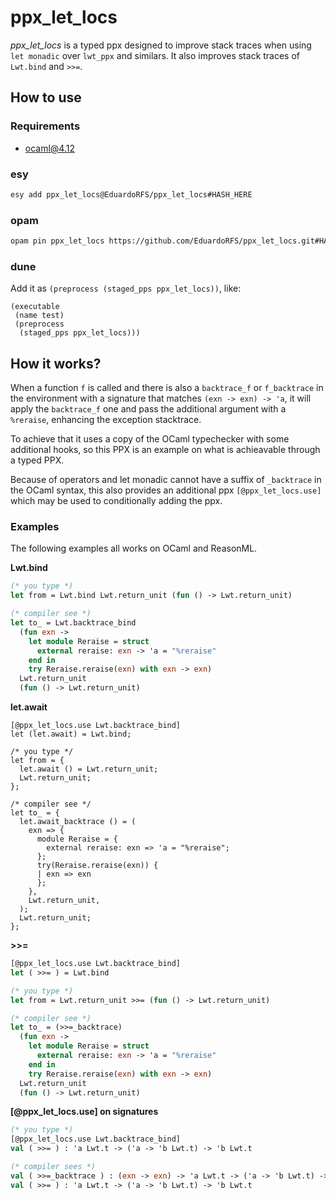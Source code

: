 # ppx_let_locs

_ppx_let_locs_ is a typed ppx designed to improve stack traces when using `let monadic` over `lwt_ppx` and similars. It also improves stack traces of `Lwt.bind` and `>>=`.

## How to use

### Requirements

- ocaml@4.12

### esy

```sh
esy add ppx_let_locs@EduardoRFS/ppx_let_locs#HASH_HERE
```

### opam

```sh
opam pin ppx_let_locs https://github.com/EduardoRFS/ppx_let_locs.git#HASH_HERE
```

### dune

Add it as `(preprocess (staged_pps ppx_let_locs))`, like:

```dune
(executable
 (name test)
 (preprocess
  (staged_pps ppx_let_locs)))
```

## How it works?

When a function `f` is called and there is also a `backtrace_f` or `f_backtrace` in the environment with a signature that matches `(exn -> exn) -> 'a`, it will apply the `backtrace_f` one and pass the additional argument with a `%reraise`, enhancing the exception stacktrace.

To achieve that it uses a copy of the OCaml typechecker with some additional hooks, so this PPX is an example on what is achieavable through a typed PPX.

Because of operators and let monadic cannot have a suffix of `_backtrace` in the OCaml syntax, this also provides an additional ppx `[@ppx_let_locs.use]` which may be used to conditionally adding the ppx.

### Examples

The following examples all works on OCaml and ReasonML.

**Lwt.bind**

```ocaml
(* you type *)
let from = Lwt.bind Lwt.return_unit (fun () -> Lwt.return_unit)

(* compiler see *)
let to_ = Lwt.backtrace_bind
  (fun exn ->
    let module Reraise = struct
      external reraise: exn -> 'a = "%reraise"
    end in
    try Reraise.reraise(exn) with exn -> exn)
  Lwt.return_unit
  (fun () -> Lwt.return_unit)
```

**let.await**

```reason
[@ppx_let_locs.use Lwt.backtrace_bind]
let (let.await) = Lwt.bind;

/* you type */
let from = {
  let.await () = Lwt.return_unit;
  Lwt.return_unit;
};

/* compiler see */
let to_ = {
  let.await_backtrace () = (
    exn => {
      module Reraise = {
        external reraise: exn => 'a = "%reraise";
      };
      try(Reraise.reraise(exn)) {
      | exn => exn
      };
    },
    Lwt.return_unit,
  );
  Lwt.return_unit;
};
```

**>>=**

```ocaml
[@ppx_let_locs.use Lwt.backtrace_bind]
let ( >>= ) = Lwt.bind

(* you type *)
let from = Lwt.return_unit >>= (fun () -> Lwt.return_unit)

(* compiler see *)
let to_ = (>>=_backtrace)
  (fun exn ->
    let module Reraise = struct
      external reraise: exn -> 'a = "%reraise"
    end in
    try Reraise.reraise(exn) with exn -> exn)
  Lwt.return_unit
  (fun () -> Lwt.return_unit)
```

**[@ppx_let_locs.use] on signatures**

```ocaml
(* you type *)
[@ppx_let_locs.use Lwt.backtrace_bind]
val ( >>= ) : 'a Lwt.t -> ('a -> 'b Lwt.t) -> 'b Lwt.t

(* compiler sees *)
val ( >>=_backtrace ) : (exn -> exn) -> 'a Lwt.t -> ('a -> 'b Lwt.t) -> 'b Lwt.t
val ( >>= ) : 'a Lwt.t -> ('a -> 'b Lwt.t) -> 'b Lwt.t
```

